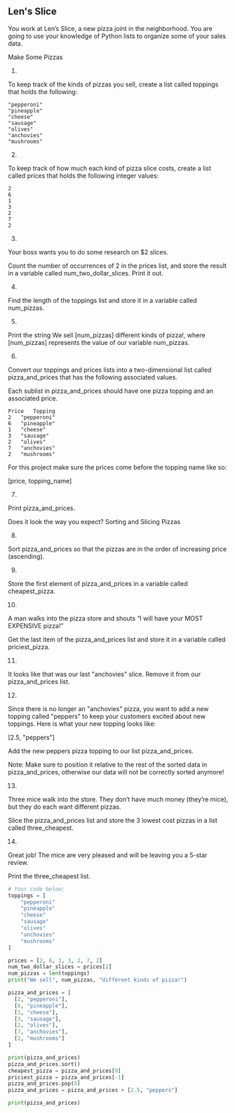 ## Len's Slice

You work at Len’s Slice, a new pizza joint in the neighborhood. You are going to use your knowledge of Python lists to organize some of your sales data.

Make Some Pizzas

1.

To keep track of the kinds of pizzas you sell, create a list called toppings that holds the following:

    "pepperoni"
    "pineapple"
    "cheese"
    "sausage"
    "olives"
    "anchovies"
    "mushrooms"

2.

To keep track of how much each kind of pizza slice costs, create a list called prices that holds the following integer values:

    2
    6
    1
    3
    2
    7
    2

3.

Your boss wants you to do some research on $2 slices.

Count the number of occurrences of 2 in the prices list, and store the result in a variable called num_two_dollar_slices. Print it out.

4.

Find the length of the toppings list and store it in a variable called num_pizzas.

5.

Print the string We sell [num_pizzas] different kinds of pizza!, where [num_pizzas] represents the value of our variable num_pizzas.

6.

Convert our toppings and prices lists into a two-dimensional list called pizza_and_prices that has the following associated values.

Each sublist in pizza_and_prices should have one pizza topping and an associated price.

    Price 	Topping
    2 	"pepperoni"
    6 	"pineapple"
    1 	"cheese"
    3 	"sausage"
    2 	"olives"
    7 	"anchovies"
    2 	"mushrooms"

For this project make sure the prices come before the topping name like so:

[price, topping_name]

7.

Print pizza_and_prices.

Does it look the way you expect?
Sorting and Slicing Pizzas

8.

Sort pizza_and_prices so that the pizzas are in the order of increasing price (ascending).

9.

Store the first element of pizza_and_prices in a variable called cheapest_pizza.

10.

A man walks into the pizza store and shouts “I will have your MOST EXPENSIVE pizza!”

Get the last item of the pizza_and_prices list and store it in a variable called priciest_pizza.

11.

It looks like that was our last "anchovies" slice. Remove it from our pizza_and_prices list.

12.

Since there is no longer an "anchovies" pizza, you want to add a new topping called "peppers" to keep your customers excited about new toppings. Here is what your new topping looks like:

[2.5, "peppers"]

Add the new peppers pizza topping to our list pizza_and_prices.

Note: Make sure to position it relative to the rest of the sorted data in pizza_and_prices, otherwise our data will not be correctly sorted anymore!

13.

Three mice walk into the store. They don’t have much money (they’re mice), but they do each want different pizzas.

Slice the pizza_and_prices list and store the 3 lowest cost pizzas in a list called three_cheapest.

14.

Great job! The mice are very pleased and will be leaving you a 5-star review.

Print the three_cheapest list.

```py
# Your code below:
toppings = [
    "pepperoni"
    "pineapple"
    "cheese"
    "sausage"
    "olives"
    "anchovies"
    "mushrooms"
]

prices = [2, 6, 1, 3, 2, 7, 2]
num_two_dollar_slices = prices[2]
num_pizzas = len(toppings)
print("We sell", num_pizzas, "different kinds of pizza!")

pizza_and_prices = [
  [2, "pepperoni"], 
  [6, "pineapple"],
  [1, "cheese"],
  [3, "sausage"],
  [2, "olives"],
  [7, "anchovies"],
  [2, "mushrooms"]
]

print(pizza_and_prices)
pizza_and_prices.sort()
cheapest_pizza = pizza_and_prices[0]
priciest_pizza = pizza_and_prices[-1]
pizza_and_prices.pop(5)
pizza_and_prices = pizza_and_prices + [2.5, "peppers"]

print(pizza_and_prices)
```
